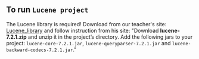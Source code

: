 ## To run `Lucene project`
The Lucene library is required!
Download from our teacher's site: [Lucene_library](http://www.cs.put.poznan.pl/mtomczyk/ir/lab7/lucene-7.2.1.zip) and follow instruction from his site:
"Download **lucene-7.2.1.zip** and unzip it in the project’s directory. Add the following jars to your project: `lucene-core-7.2.1.jar`, `lucene-queryparser-7.2.1.jar` and `lucene-backward-codecs-7.2.1.jar`."
